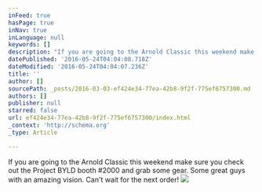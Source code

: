 ```yaml
---
inFeed: true
hasPage: true
inNav: true
inLanguage: null
keywords: []
description: "If you are going to the Arnold Classic this weekend make sure you check out the Project BYLD booth #2000 and grab some gear. Some great guys with an amazing vision. Can't wait for the next order!"
datePublished: '2016-05-24T04:04:08.718Z'
dateModified: '2016-05-24T04:04:07.236Z'
title: ''
author: []
sourcePath: _posts/2016-03-03-ef424e34-77ea-42b8-9f2f-775ef6757300.md
authors: []
publisher: null
starred: false
url: ef424e34-77ea-42b8-9f2f-775ef6757300/index.html
_context: 'http://schema.org'
_type: Article

---
```

If you are going to the Arnold Classic this weekend make sure you check out the Project BYLD booth \#2000 and grab some gear. Some great guys with an amazing vision. Can't wait for the next order!
![](https://the-grid-user-content.s3-us-west-2.amazonaws.com/638543cf-e645-4769-8036-69089d72b19c.jpg)